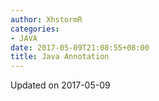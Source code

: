 ```yaml
---
author: XhstormR
categories:
- JAVA
date: 2017-05-09T21:08:55+08:00
title: Java Annotation
---
```


<!--more-->

Updated on 2017-05-09

>